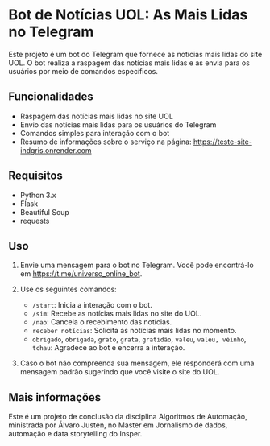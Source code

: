# Bot de Notícias UOL: As Mais Lidas no Telegram

Este projeto é um bot do Telegram que fornece as notícias mais lidas do site UOL. O bot realiza a raspagem das notícias mais lidas e as envia para os usuários por meio de comandos específicos.

## Funcionalidades

- Raspagem das notícias mais lidas no site UOL
- Envio das notícias mais lidas para os usuários do Telegram
- Comandos simples para interação com o bot
- Resumo de informações sobre o serviço na página: https://teste-site-indgris.onrender.com

## Requisitos

- Python 3.x
- Flask
- Beautiful Soup
- requests

## Uso

1. Envie uma mensagem para o bot no Telegram. Você pode encontrá-lo em https://t.me/universo_online_bot.

2. Use os seguintes comandos:

   - `/start`: Inicia a interação com o bot.
   - `/sim`: Recebe as notícias mais lidas no site do UOL.
   - `/nao`: Cancela o recebimento das notícias.
   - `receber notícias`: Solicita as notícias mais lidas no momento.
   - `obrigado`, `obrigada`, `grato`, `grata`, `gratidão`, `valeu`, `valeu, véinho`, `tchau`: Agradece ao bot e encerra a interação.

3. Caso o bot não compreenda sua mensagem, ele responderá com uma mensagem padrão sugerindo que você visite o site do UOL.

## Mais informações
Este é um projeto de conclusão da disciplina Algoritmos de Automação, ministrada por Álvaro Justen, no Master em Jornalismo de dados, automação e data storytelling do Insper.
